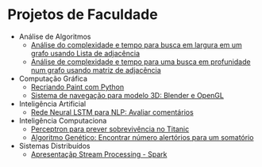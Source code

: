 # Projetos de Faculdade

+ Análise de Algoritmos
  - [Análise do complexidade e tempo para busca em largura em um grafo usando Lista de adjacência](https://github.com/rafanthx13/college-projects/tree/master/An%C3%A1liseDeAlgoritmos/grafo-AA-busca-largura-ListaDJ-master)
  - [Análise de complexidade e tempo para uma busca em profunidade num grafo usando matriz de adjacência](https://github.com/rafanthx13/college-projects/tree/master/An%C3%A1liseDeAlgoritmos/grafo-AA-busca-profundidade-matrizADJ-master)
+ Computação Gráfica
  - [Recriando Paint com Python](https://github.com/rafanthx13/college-projects/tree/master/Computa%C3%A7%C3%A3oGr%C3%A1fica/PyPainter)
  - [Sistema de navegação para modelo 3D: Blender e OpenGL](https://github.com/rafanthx13/college-projects/tree/master/Computa%C3%A7%C3%A3oGr%C3%A1fica/BlenderProject)
+ Inteligência Artificial
  - [Rede Neural LSTM para NLP: Avaliar comentários](https://github.com/rafanthx13/college-projects/tree/master/Intelig%C3%AAnciaArtificial/rating-comments-nlp)
+ Inteligência Computaciona
  - [Perceptron para prever sobrevivência no Titanic](https://github.com/rafanthx13/college-projects/tree/master/Intelig%C3%AAnciaComputacional/Perceptron-Titanic-master)
  - [Algoritmo Genético: Encontrar número alertórios para um somatório](https://github.com/rafanthx13/college-projects/tree/master/Intelig%C3%AAnciaComputacional/AG-Somatoria-master)
+ Sistemas Distribuídos
  - [Apresentaçãp Stream Processing - Spark](https://github.com/rafanthx13/college-projects/tree/master/SistemasDistribuidos/apt-spark)
  
